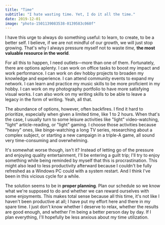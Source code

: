 ```yaml
---
title: "Time"
subtitle: "I hate wasting time. Yet, I do it all the time."
date: 2019-12-01
image: "photo-1501139083538-0139583c060f"
---
```


I have this urge to always do something useful: to learn, to create, to be a better self. I believe, if we are not mindful of our growth, we will just stop growing. That's why I always pressure myself not to waste *time,* **the most valuable resource in the world**.

For all this to happen, I need outlets&mdash;more than one of them. Fortunately, there are options aplenty. I can work on office tasks to boost my impact and work performance. I can work on dev hobby projects to broaden my knowledge and experience. I can attend community events to expand my network. I can learn and practice my music skills to be more proficient in my hobby. I can work on my photography portfolio to have more satisfying visual works. I can also work on my writing skills to be able to leave a legacy in the form of writing. Yeah, all that.

The abundance of options, however, often backfires. I find it hard to prioritize, especially when given a limited time, like 1 to 2 hours. When that's the case, I usually turn to some leisure activities like "light" video-watching, "light" article-reading, or "light" gaming. I choose those activities because "heavy" ones, like binge-watching a long TV series, researching about a complex subject, or starting a new campaign in a triple-A game, all sound very time-consuming and overwhelming.

It's somewhat worse though, isn't it? Instead of letting go of the pressure and enjoying quality entertainment, I'll be entering a guilt trip; I'll try to enjoy something while being reminded by myself that this is procrastination. This might also lead to less productivity afterward because I couldn't be fully refreshed as a Windows PC could with a system restart. And I think I've been in this vicious cycle for a while.

The solution seems to be in **proper planning**. Plan our schedule so we know what we're supposed to do and whether we can reward ourselves with some enjoyments. This makes total sense because all this time, it's not like I haven't been productive at all; I have put my effort here and there in my spare time. I just don't know whether I deserve to relax, whether the results are good enough, and whether I'm being a better person day by day. If I plan everything, I'll hopefully be less anxious about my time utilization.
